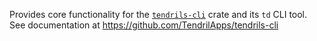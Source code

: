 Provides core functionality for the [`tendrils-cli`](https://crates.io/crates/tendrils-cli) crate and its `td` CLI tool.
See documentation at <https://github.com/TendrilApps/tendrils-cli>
